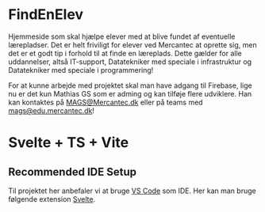 # FindEnElev
Hjemmeside som skal hjælpe elever med at blive fundet af eventuelle lærepladser. 
Det er helt friviligt for elever ved Mercantec at oprette sig, men det er et godt tip i forhold til at finde en læreplads. Dette gælder for alle uddannelser, altså IT-support, Datatekniker med speciale i infrastruktur og Datatekniker med speciale i programmering!

For at kunne arbejde med projektet skal man have adgang til Firebase, lige nu er det kun Mathias GS som er adming og kan tilføje flere udviklere. Han kan kontaktes på MAGS@Mercantec.dk eller på teams med mags@edu.mercantec.dk!

# Svelte + TS + Vite

## Recommended IDE Setup 
Til projektet her anbefaler vi at bruge [VS Code](https://code.visualstudio.com/) som IDE. Her kan man bruge følgende extension [Svelte](https://marketplace.visualstudio.com/items?itemName=svelte.svelte-vscode).

